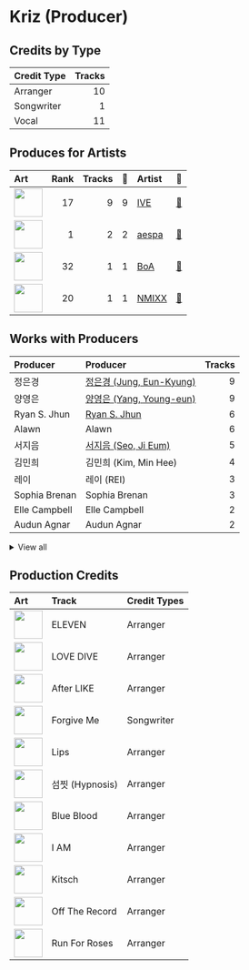 # Kriz (Producer)

## Credits by Type

| Credit Type | Tracks |
|:---|---:|
| Arranger | 10 |
| Songwriter | 1 |
| Vocal | 11 |

## Produces for Artists

| Art | Rank | Tracks | 💚 | Artist | 🔗 |
|:---|---:|---:|---:|:---|:---|
| <img src="https://i.scdn.co/image/ab6761610000e5eb8939960e5144b51d7903899f" alt="" width="50" /> | 17 | 9 | 9 | [IVE](../../artists/ive/overview.md) | [🔗](https://open.spotify.com/artist/6RHTUrRF63xao58xh9FXYJ) |
| <img src="https://i.scdn.co/image/ab6761610000e5eb573935eb61a1897aeb43c531" alt="" width="50" /> | 1 | 2 | 2 | [aespa](../../artists/aespa/overview.md) | [🔗](https://open.spotify.com/artist/6YVMFz59CuY7ngCxTxjpxE) |
| <img src="https://i.scdn.co/image/ab6761610000e5eb1925e6520e474e569c971b36" alt="" width="50" /> | 32 | 1 | 1 | [BoA](../../artists/boa/overview.md) | [🔗](https://open.spotify.com/artist/4muJrGMndyYWqZtfk8OWy4) |
| <img src="https://i.scdn.co/image/ab6761610000e5eb2b9446440d296ce32189024e" alt="" width="50" /> | 20 | 1 | 1 | [NMIXX](../../artists/nmixx/overview.md) | [🔗](https://open.spotify.com/artist/28ot3wh4oNmoFOdVajibBl) |

## Works with Producers

| Producer | Producer | Tracks |
|:---|:---|---:|
| 정은경 | [정은경 (Jung, Eun-Kyung)](../정은경_(jung,_eun-kyung)/overview.md) | 9 |
| 양영은 | [양영은 (Yang, Young-eun)](../양영은_(yang,_young-eun)/overview.md) | 9 |
| Ryan S. Jhun | [Ryan S. Jhun](../ryan_s__jhun/overview.md) | 6 |
| Alawn | Alawn | 6 |
| 서지음 | [서지음 (Seo, Ji Eum)](../서지음_(seo,_ji_eum)/overview.md) | 5 |
| 김민희 | 김민희 (Kim, Min Hee) | 4 |
| 레이 | 레이 (REI) | 3 |
| Sophia Brenan | Sophia Brenan | 3 |
| Elle Campbell | Elle Campbell | 2 |
| Audun Agnar | Audun Agnar | 2 |


<details>
<summary>View all</summary>

| Producer | Producer | Tracks |
|:---|:---|---:|
| Lauren Aquilina | Lauren Aquilina | 2 |
| Nick Hahn | Nick Hahn | 2 |
| Simon Bergseth | Simon Bergseth | 2 |
| 이스란 | 이스란 (Lee, Seran) | 2 |
| 가을 | 가을 (GAEUL) | 2 |
| Exy | Exy | 1 |
| Frankie Day | Frankie Day | 1 |
| Starsmith | Starsmith | 1 |
| 이경원 | 이경원 (Lee, Kyung-won) | 1 |
| LDN Noise | [LDN Noise](../ldn_noise/overview.md) | 1 |
| Benjamin Pinkus | Benjamin Pinkus | 1 |
| Emily Harbakk | Emily Harbakk | 1 |
| BoA | BoA | 1 |
| Elof Loelv | Elof Loelv | 1 |
| Taet Chesterton | Taet Chesterton | 1 |
| 서은일 | 서은일 (Seo, Eun-il) | 1 |
| Iselin Solheim | Iselin Solheim | 1 |
| Hilda Stenmalm | Hilda Stenmalm | 1 |
| BlackSmith | BlackSmith | 1 |
| Eline Noelia | Eline Noelia | 1 |
| Markus Gustafson | Markus Gustafson | 1 |
| Kyle Joseph Faulkner | Kyle Joseph Faulkner | 1 |
| Stally | Stally | 1 |
| Greg Bonnick | Greg Bonnick | 1 |
| 이태섭 | [이태섭 (Lee, Tae-Sub)](../이태섭_(lee,_tae-sub)/overview.md) | 1 |
| SOHLHEE | SOHLHEE | 1 |
| 강영현 | 강영현 (Kang, Young-hyun) | 1 |
| Brooke Tomlinson | Brooke Tomlinson | 1 |
| Jordan Reyes | Jordan Reyes | 1 |
| Omega | Omega | 1 |
| Alexander Pavelich | Alexander Pavelich | 1 |
| RISC | RISC | 1 |
| PATEKO | PATEKO | 1 |
| Ayushy | Ayushy | 1 |
| 서정아 | 서정아 (Seo, Jung Ah) | 1 |
| 엄세희 | [엄세희 (Um, Se-Hee)](../엄세희_(um,_se-hee)/overview.md) | 1 |
| Anders Nilsen | Anders Nilsen | 1 |
| Adriana Caldas de Barros | Adriana Caldas de Barros | 1 |
| 김이나 | [김이나 (Kim, Eana)](../김이나_(kim,_eana)/overview.md) | 1 |
| LOSTBOY | LOSTBOY | 1 |
| Avin | Avin | 1 |
| Tea Carpenter | Tea Carpenter | 1 |
| 구혜진 | [구혜진 (Gu, Hye-jin)](../구혜진_(gu,_hye-jin)/overview.md) | 1 |
| Andre Davidson | Andre Davidson | 1 |
| 황현 | 황현 (Hwang, Hyeon) | 1 |
| 이상엽 | [이상엽 (Lee, Sang-yeob)](../이상엽_(lee,_sang-yeob)/overview.md) | 1 |
| Soaky Siren | Soaky Siren | 1 |
| Sean Davidson | Sean Davidson | 1 |
| Bård Bonsaksen | Bård Bonsaksen (Bonsaken, Bård) | 1 |
| Sivert Hjeltnes Hagtvet | Sivert Hjeltnes Hagtvet | 1 |
| Kristin Marie | Kristin Marie | 1 |
| Danny Shah | Danny Shah | 1 |
| Hayden Chapman | Hayden Chapman | 1 |
| Mommy Son | Mommy Son | 1 |
| Sofiloud | Sofiloud | 1 |
| Lauren Keen | Lauren Keen | 1 |
| Tor-Andrè Jensen Skaar | Tor-Andrè Jensen Skaar (Skaar, Tor-Andrè Jensen) | 1 |
| Lars Kristian Rosness | Lars Kristian Rosness | 1 |
| Corey Sanders | Corey Sanders | 1 |
| Slay | Slay | 1 |

</details>


## Production Credits

| Art | Track | Credit Types |
|:---|:---|:---|
| <img src="https://i.scdn.co/image/ab67616d0000b273da343b21617aac0c57e332bb" alt="" width="50" /> | ELEVEN | Arranger |
| <img src="https://i.scdn.co/image/ab67616d0000b2739016f58cc49e6473e1207093" alt="" width="50" /> | LOVE DIVE | Arranger |
| <img src="https://i.scdn.co/image/ab67616d0000b27387f53da5fb4ab1171766b2d5" alt="" width="50" /> | After LIKE | Arranger |
| <img src="https://i.scdn.co/image/ab67616d0000b273f422ff6b7d82ac38f7821d46" alt="" width="50" /> | Forgive Me | Songwriter |
| <img src="https://i.scdn.co/image/ab67616d0000b27325ef3cec1eceefd4db2f91c8" alt="" width="50" /> | Lips | Arranger |
| <img src="https://i.scdn.co/image/ab67616d0000b27325ef3cec1eceefd4db2f91c8" alt="" width="50" /> | 섬찟 (Hypnosis) | Arranger |
| <img src="https://i.scdn.co/image/ab67616d0000b27325ef3cec1eceefd4db2f91c8" alt="" width="50" /> | Blue Blood | Arranger |
| <img src="https://i.scdn.co/image/ab67616d0000b27325ef3cec1eceefd4db2f91c8" alt="" width="50" /> | I AM | Arranger |
| <img src="https://i.scdn.co/image/ab67616d0000b27325ef3cec1eceefd4db2f91c8" alt="" width="50" /> | Kitsch | Arranger |
| <img src="https://i.scdn.co/image/ab67616d0000b2734d00ac692bae6ce08d2b49ad" alt="" width="50" /> | Off The Record | Arranger |
| <img src="https://i.scdn.co/image/ab67616d0000b27381d97a31253b898bc4149195" alt="" width="50" /> | Run For Roses | Arranger |